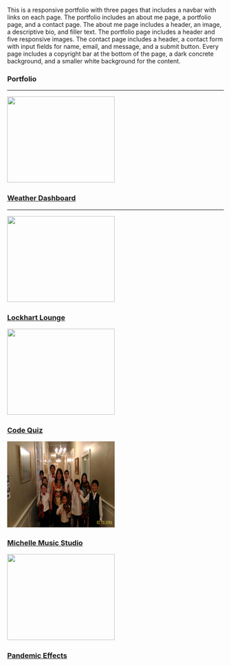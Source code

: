 This is a responsive portfolio with three pages that includes a navbar with links on each page.
The portfolio includes an about me page, a portfolio page, and a contact page. The about me page
includes a header, an image, a descriptive bio, and filler text. The portfolio page includes a 
header and five responsive images. The contact page includes a header, a contact form with input
fields for name, email, and message, and a submit button. Every page includes a copyright bar at 
the bottom of the page, a dark concrete background, and a smaller white background for the content.

<div class="row">
    <div class="col-md-12">
      <section id="d1">
        <section id="about-me">
          <h1>Portfolio</h1>
          <hr>
        </section>
        <a href="https://hl748.github.io/Weather-Dashboard/">
          <div class="float-left mr-5 ml-5 mt-5 mb-5 position-relative" id="img1">
            <img class="portfolioimage"
              src="https://media.istockphoto.com/photos/white-clouds-and-sun-in-blue-sky-picture-id1200224188?b=1&k=6&m=1200224188&s=170667a&w=0&h=kudbuKEu9YDy33oQwFCTvXWXKrCpg0T2byQquoRj-10="
              width="250px" height="200px">
            <h3>Weather Dashboard</h3>
            <hr>
          </div>
        </a>
        <a href="https://thedaringpenguins.herokuapp.com/">
          <div class="float-left mr-5 ml-5 mt-5 mb-5 position-relative" id="img2">
            <img class="portfolioimage"
              src="https://th.bing.com/th/id/OIP.JGbU5C5PpIJL1ENp_RrkOwHaE8?w=290&h=193&c=7&o=5&dpr=1.88&pid=1.7"
              width="250px" height="200px">
            <h3>Lockhart Lounge</h3>
          </div>
        </a>
        <a href="https://hl748.github.io/Code-Quiz/">
          <div class="float-left mr-5 ml-5 mt-5 mb-5 position-relative" id="img3">
            <img class="portfolioimage"
              src="https://encrypted-tbn0.gstatic.com/images?q=tbn:ANd9GcStNlplxNitmbOQ4HCB6DW9TssCCKMsM08WlA&usqp=CAU"
              width="250px" height="200px">
            <h3>Code Quiz</h3>
          </div>
        </a>
        <a href="https://hl748.github.io/Michelle-Music-Studio/">
          <div class="float-left mr-5 ml-5 mt-5 mb-5 position-relative" id="img4">
            <img class="portfolioimage" src="file mar 04, 11 57 41 pm.JPG" width="250px" height="200px">
            <h3>Michelle Music Studio</h3>
          </div>
        </a>
        <a href=" https://cotec4.github.io/Pandemic-Effects/">
          <div class="float-left mr-5 ml-5 mt-5 mb-5 position-relative" id="img5">
            <img class="portfolioimage"
              src="https://encrypted-tbn0.gstatic.com/images?q=tbn:ANd9GcQQvbZcG3MU0DBQH-1rUDr_5bxPWKE7CTq-7Q&usqp=CAU"
              width="250px" height="200px">
            <h3>Pandemic Effects</h3>
          </div>
        </a>
      </section>
    </div>
  </div>